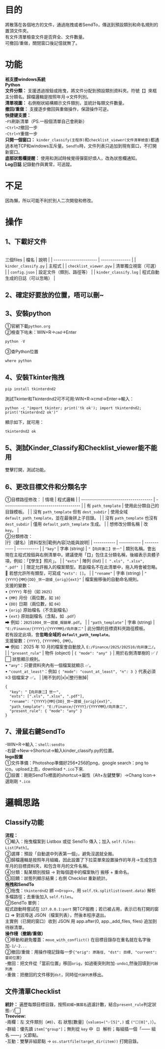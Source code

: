 # 目的
將散落在各個地方的文件，通過拖拽或者SendTo，傳送到預設類別和命名規則的置頂文件夾。
<br>有文件清單檢查文件是否齊全、文件數量。
<br>可撤回/重做，關閉窗口後記憶就無了。

# 功能
**衹支援windows系統**
<br>**Python**
<br>**文件分類：** 支援透過按鈕或拖曳，將文件分配到預設類別資料夾。符號【】來框主分類名。歸檔邏輯是按照年月→文件列別。
<br>**清單視圖：** 右側樹狀結構顯示文件類別，並統計每類文件數量。
<br>**撤回/重做：** 支援逐步撤回與重做操作，保證操作可逆。
<br>**快捷键支援：**
<br>-`F5`刷新清單（PS.一般個清單自己會刷新）
<br>-`Ctrl+Z`撤回一步
<br>-`Ctrl+Y`重做一步
<br>**只開一個窗口：** `kinder_classify(主程序)`和`checklist_viewer(文件清單檢查)`都通過本地TCP和windows互斥量。`SendTo`時，文件列表只追加到現有窗口，不打開新窗口。
<br>**底部狀態欄提醒：** 使用和測試時候覺得彈窗好煩人，改為狀態欄通知。
<br>**Log日誌** 記錄動作與異常，可追蹤。

# 不足
因為懶，所以可能不利於別人二次開發和修改。

# 操作
## 1、下載好文件
<br>三個files
| 檔名                     | 說明              |
| ---------------------- | --------------- |
| `kinder_classify.py`   | 主程式             |
| `checklist_viewer.pyw` | 清單獨立視窗（可選）      |
| `config.json`          | 設定文件（類別、路徑等）    |
| `kinder_classify.log`  | 程式自動生成的日誌（可以忽略） |

## 2、確定好要放的位置，唔可以刪~
## 3、安裝python
①官網下載`python.org`
<br>②檢查下咗未：WIN+R→`cmd`→Enter
```python
python -V
```
③查Python位置
```python
where python
```
## 4、安裝Tkinter拖拽
```
pip install tkinterdnd2
```
測試Tkinter和Tkinterdnd2可不可用:WIN+R→cmd→Enter→輸入：
```
python -c "import tkinter; print('tk ok'); import tkinterdnd2; print('tkinterdnd2 ok')"
```
顯示如下，就可用：
```tk ok
tkinterdnd2 ok
```
## 5、測試Kinder_Classify和Checklist_viewer能不能用
雙擊打開，測試功能。

## 6、更改目標文件和分類名字
①目標路徑修改：
| 情境                                   | 程式邏輯                                    |
| ------------------------------------ | --------------------------------------- |
| 有 `path_template`                    | 使用此分類自己的目錄模板。                           |
| 沒有 `path_template` 但有 `dest_subdir`  | 使用全域 `default_path_template`，並在最後拼上子目錄。 |
| 沒有 `path_template` 也沒有 `dest_subdir` | 僅用 `default_path_template` 生成。          |
| 想修改分類名稱                              | 改 `key`。                                |
<br>②分類修改：<br>
|行（鍵名）|資料型別|範例內容|功能與說明|
| ----------- | ----------- | ----------- | ----------- |
| `"key"` | 字串 (string) | `"【向井康二】世一"` | 類別名稱。會出現在主程式按鈕與右側清單中。建議使用「【】」包住主分類名稱，後綴表示具體子項，例如：「【學生】照片」。                                                                                                                                          |
| `"exts"`          | 陣列 (list)   | `[ ".xls", ".xlsx", ".pdf" ]`       | 限定允許搬入的檔案類型。若副檔名不在此清單中，拖入時會被忽略。<br>📎 若想允許所有類型，可寫成 `"exts": []`。                                                                                                                                    |
| `"rename"`        | 字串 (string) | `"{YYYY}{MM}{DD}_世一證據_{orig}{ext}"` | 檔案搬移後的自動命名規則。<br>支援的變數：<br>• `{YYYY}` 年份（如 `2025`）<br>• `{MM}` 月份（兩位數，如 `10`）<br>• `{DD}` 日期（兩位數，如 `04`）<br>• `{orig}` 原始檔名（不含副檔名）<br>• `{ext}` 原始副檔名（含點，如 `.pdf`）<br>➡ 例如：`20251004_世一證據_報銷單.pdf`。 |
| `"path_template"` | 字串 (string) | `"E:/Finance/{YYYY}/{YYYYMM}/向井康二"` | 此分類的目標資料夾路徑模板。<br>若有設定此項，會**忽略全域的 `default_path_template`**。<br>支援變數：`{YYYY}`, `{YYYYMM}`, `{MM}`。<br>➡ 例如：2025 年 10 月的檔案會自動放入 `E:/Finance/2025/202510/向井康二/`。                                      |
| `"present_rule"`  | 物件 (object) | `{ "mode": "any" }`                 | 用於右側清單樹的 ✅ / ⬜ 狀態顯示規則。<br>• `"any"`：只要資料夾內有一個檔案就顯示 ✅。<br>• `"count_at_least"`：例如 `{ "mode": "count_at_least", "n": 3 }` 代表必須 ≥3 個檔案才 ✅。                                                             |
|用不到的|x|x|整行刪掉|
```
{
  "key": "【向井康二】世一",
  "exts": [".xls", ".xlsx", ".pdf"],
  "rename": "{YYYY}{MM}{DD}_世一證據_{orig}{ext}",
  "path_template": "E:/Finance/{YYYY}/{YYYYMM}/向井康二",
  "present_rule": { "mode": "any" }
}
```

## 7、滑鼠右鍵SendTo
-WIN+R→輸入：`shell:sendto`
<br>-右鍵→New→Shortcut→輸入kinder_classify.py的位置。
<br>**logo設置**
<br>①文件準備：Photoshop準備好256*256的png，google search：png to ico。upload上去，download `*.ico`下來.
<br>②設置：剛剛SendTo裡面的shortcut→屬性（Alt+左鍵雙擊）→Chang Icon→選剛剛 `*.ico`

# 邏輯思路
## Classify功能
**流程：** 
<br>①輸入：拖曳檔案到 Listbox 或從 SendTo 傳入；加入 `self.files: List[Path]`。
<br>②選擇：預設「自動選中列表第一個」，避免沒選就全搬。
<br>③歸檔邏輯是按照年月組織，因此設置了下拉菜單來設置操作的年月→生成包含年月的目標資料夾，和包含年月的文件名稱。
<br>④分類：點某類別按鈕 → 對每個選中的檔案執行 搬移 + 重命名。
<br>⑤回饋：狀態列顯示結果；右側 Checklist 重新統計。
<br>**拖拽和SendTo**
<br>①拖曳：`tkinterdnd2` 綁 `<<Drop>>`，用 `self.tk.splitlist(event.data)` 解析多檔路徑；去重後加入 `self.files`。
<br>②SendTo 單例：
<br>程式啟動時嘗試在 `127.0.0.1:port` 開TCP服務；若已被占用，表示已有打開的窗口 ⇒ 對該埠送 JSON（檔案列表），然後本程序退出。
<br>主實例（已開的窗口）收到 JSON 用 app.after(0, app._add_files, files) 追加到待辦清單。
<br>**操作棧（撤銷/重做）** 
<br>①移動和避免覆蓋：`move_with_conflict()` 在目標目錄存在重名就在名字後加`-1/-2...`
<br>②撤回/重做：用操作棧記錄每一步`{"orig": 原路徑, "dst": 目標, "current": 當前位置}`
<br>-撤回：把文件從「當前位置」移回`orig`，如過衝突則附加`-undo1`,然後回填到`代辦列表`
<br>-重做：把撤回的文件移到`dst`，同時從`代辦列表`移出。

## 文件清單Checklist
**統計：** 遍歷每類目標目錄，按照`前綴+擴展名`過濾計數，結合`present_rule`判定狀態✅/⬜
<br>**Treeview:** 
<br>-兩欄：左 文件類別（`#0`）、右 狀態[數量]（`values=("✅[5]",)` 或 `("⬜[0]",)`）。
<br>-群組：優先讀 `item["group"]`；無則從 `key` 中 `【】` 解析；每組插一個「—— 組名 ——」父節點。
<br>-互動：雙擊非組節點 → `os.startfile(target_dir(item))` 打開目錄。

